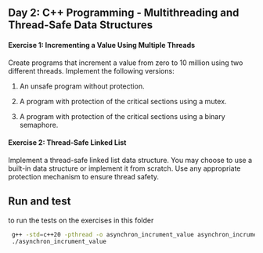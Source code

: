 ## Day 2: C++ Programming - Multithreading and Thread-Safe Data Structures

#### Exercise 1: Incrementing a Value Using Multiple Threads
Create programs that increment a value from zero to 10 million using two different threads. Implement the following versions:

1. An unsafe program without protection.

2. A program with protection of the critical sections using a mutex.

3. A program with protection of the critical sections using a binary semaphore.

#### Exercise 2: Thread-Safe Linked List
Implement a thread-safe linked list data structure. You may choose to use a built-in data structure or implement it from scratch. Use any appropriate protection mechanism to ensure thread safety.


## Run and test

to run the tests on the exercises in this folder

```sh
 g++ -std=c++20 -pthread -o asynchron_incrument_value asynchron_incrument_value.cpp
 ./asynchron_incrument_value
```
